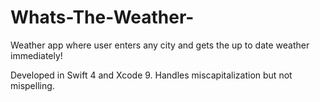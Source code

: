 # Whats-The-Weather-
Weather app where user enters any city and gets the up to date weather immediately!

Developed in Swift 4 and Xcode 9. Handles miscapitalization but not mispelling.
